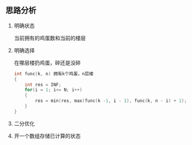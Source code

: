 ## 思路分析

1. 明确状态

   当前拥有的鸡蛋数和当前的楼层

2. 明确选择

   在哪层楼扔鸡蛋，碎还是没碎

   ```cpp
   int func(k, n) 拥有k个鸡蛋，n层楼
   {
       int res = INF;
       for(i = 1; i<= N; i++)
       {
           res = min(res, max(func(k -1, i - 1), func(k, n - i) + 1);
       }
   }
   ```

3. 二分优化

4. 开一个数组存储已计算的状态

   